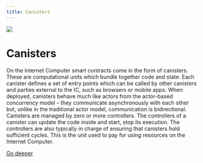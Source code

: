 ```yaml
---
title: Canisters
---
```


![](/img/how-it-works/canister-lifecycle.600x300.jpg)

# Canisters

On the Internet Computer smart contracts come in the form of canisters.  These are computational units which bundle together code and state. Each canister defines a set of entry points which can be called by other canisters and parties external to the IC, such as browsers or mobile apps.
When deployed, canisters behave much like actors from the actor-based concurrency model – they communicate asynchronously with each other but, unlike in the traditional actor model, communication is bidirectional.
Canisters are managed by zero or more controllers. The controllers of a canister can update the code inside and start, stop its execution.  The controllers are also typically in charge of ensuring that canisters hold sufficient cycles. This is the unit used to pay for using resources on the Internet Computer.


[Go deeper](/how-it-works/canister-lifecycle/)
